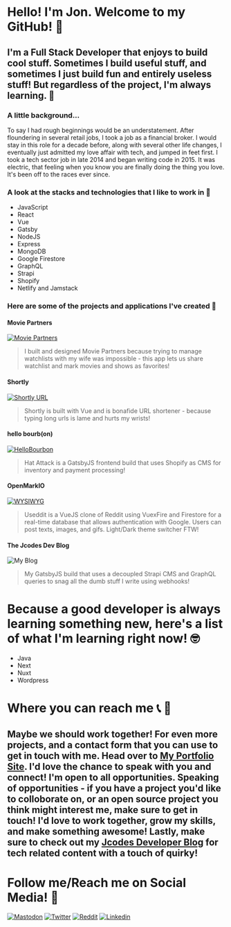 # Hello! I'm Jon. Welcome to my GitHub! 👾
## I'm a Full Stack Developer that enjoys to build cool stuff.  Sometimes I build useful stuff, and sometimes I just build fun and entirely useless stuff! But regardless of the project, I'm always learning. 🌱
### A little background...
To say I had rough beginnings would be an understatement.  After floundering in several retail jobs, I took a job as a financial broker.  I would stay in this role for a decade before, along with several other life changes, I eventually just admitted my love affair with tech, and jumped in feet first.  I took a tech sector job in late 2014 and began writing code in 2015.  It was electric, that feeling when you know you are finally doing the thing you love.  It's been off to the races ever since. 
### A look at the stacks and technologies that I like to work in 💾
* JavaScript
* React
* Vue
* Gatsby
* NodeJS
* Express
* MongoDB
* Google Firestore
* GraphQL
* Strapi
* Shopify
* Netlify and Jamstack

### Here are some of the projects and applications I've created 🚀
#### Movie Partners
[![Movie Partners](https://github.com/GoloisaNinja/GoloisaNinja/blob/main/moviePartners.png)](https://www.wewatch.pw)
> I built and designed Movie Partners because trying to manage watchlists with my wife was impossible - this app lets us share watchlist and mark movies and shows as favorites!  

#### Shortly
[![Shortly URL](https://github.com/GoloisaNinja/GoloisaNinja/blob/main/shortly.png)](https://fpd.pw)
> Shortly is built with Vue and is bonafide URL shortener - because typing long urls is lame and hurts my wrists!  


#### hello bourb(on)
[![HelloBourbon](https://github.com/GoloisaNinja/GoloisaNinja/blob/main/hellobourbon.png)](https://hellogobourbon.netlify.app)
> Hat Attack is a GatsbyJS frontend build that uses Shopify as CMS for inventory and payment processing!  


#### OpenMarkIO
[![WYSIWYG](https://github.com/GoloisaNinja/GoloisaNinja/blob/main/openmark.png)](https://openmarkio.netlify.app)
> Useddit is a VueJS clone of Reddit using VuexFire and Firestore for a real-time database that allows authentication with Google. Users can post texts, images, and gifs. Light/Dark theme switcher FTW! 


#### The Jcodes Dev Blog
![My Blog](https://github.com/GoloisaNinja/GoloisaNinja/blob/main/blogRedesign.png)
> My GatsbyJS build that uses a decoupled Strapi CMS and GraphQL queries to snag all the dumb stuff I write using webhooks!  

  
# Because a good developer is always learning something new, here's a list of what I'm learning right now! 🤓
* Java
* Next
* Nuxt
* Wordpress

# Where you can reach me 📞 📧
## Maybe we should work together!  For even more projects, and a contact form that you can use to get in touch with me.  Head over to [My Portfolio Site](https://joncollins.dev).  I'd love the chance to speak with you and connect!  I'm open to all opportunities.  Speaking of opportunities - if you have a project you'd like to colloborate on, or an open source project you think might interest me, make sure to get in touch!  I'd love to work together, grow my skills, and make something awesome!  Lastly, make sure to check out my [Jcodes Developer Blog](https://jcodes.blog) for tech related content with a touch of quirky!

# Follow me/Reach me on Social Media! 🐥
[![Mastodon](https://github.com/GoloisaNinja/GoloisaNinja/blob/main/mastodon.png)](https://hachyderm.io/@joncollinsdev) [![Twitter](https://github.com/GoloisaNinja/GoloisaNinja/blob/main/twitter.png)](https://twitter.com/GoloisaNinja) [![Reddit](https://github.com/GoloisaNinja/GoloisaNinja/blob/main/reddit.png)](https://reddit.com/user/GoloisaNinja) [![Linkedin](https://github.com/GoloisaNinja/GoloisaNinja/blob/main/linkedin.png)](https://www.linkedin.com/in/jonmcollins/)
